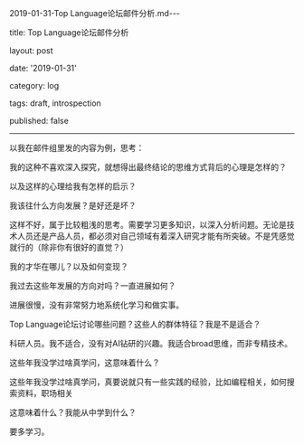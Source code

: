 2019-01-31-Top Language论坛邮件分析.md---

title: Top Language论坛邮件分析

layout: post

date: '2019-01-31'

category: log

tags: draft, introspection

published: false

---

以我在邮件组里发的内容为例，思考：

我的这种不喜欢深入探究，就想得出最终结论的思维方式背后的心理是怎样的？

以及这样的心理给我有怎样的启示？

我该往什么方向发展？是好还是坏？

这样不好，属于比较粗浅的思考。需要学习更多知识，以深入分析问题。无论是技术人员还是产品人员，都必须对自己领域有着深入研究才能有所突破。不是凭感觉就行的（除非你有很好的直觉？）

我的才华在哪儿？以及如何变现？

我过去这些年发展的方向对吗？一直进展如何？

进展很慢，没有非常努力地系统化学习和做实事。

Top Language论坛讨论哪些问题？这些人的群体特征？我是不是适合？

科研人员。我不适合，没有对AI钻研的兴趣。我适合broad思维，而非专精技术。

这些年我没学过啥真学问，这意味着什么？

这些年我没学过啥真学问，真要说就只有一些实践的经验，比如编程相关，如何搜索资料，职场相关

这意味着什么？我能从中学到什么？

要多学习。
